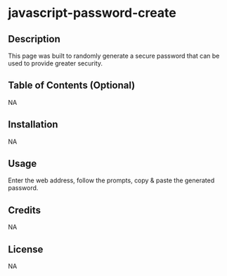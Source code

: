 # javascript-password-create



## Description

This page was built to randomly generate a secure password that can be used to provide greater security.

## Table of Contents (Optional)

NA

## Installation

NA

## Usage

Enter the web address, follow the prompts, copy & paste the generated password.

## Credits

NA

## License

NA

